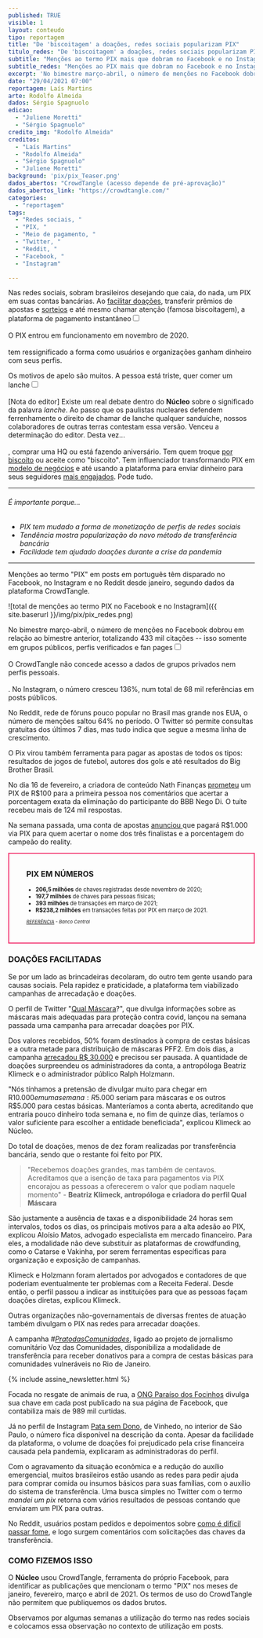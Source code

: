 ```yaml
---
published: TRUE
visible: 1
layout: conteudo
tipo: reportagem
title: "De 'biscoitagem' a doações, redes sociais popularizam PIX"
titulo_redes: "De 'biscoitagem' a doações, redes sociais popularizam PIX"
subtitle: "Menções ao termo PIX mais que dobram no Facebook e no Instagram nos últimos dois meses"
subtitle_redes: "Menções ao PIX mais que dobram no Facebook e no Instagram nos últimos meses"
excerpt: 'No bimestre março-abril, o número de menções no Facebook dobrou em relação ao bimestre anterior, totalizando 433 mil citações -- isso somente em grupos públicos, perfis verificados e fan pages. No Instagram, o número  cresceu 136%, num total de 68 mil referências em posts públicos.'
date: "29/04/2021 07:00"
reportagem: Laís Martins
arte: Rodolfo Almeida
dados: Sérgio Spagnuolo
edicao:
  - "Juliene Moretti"
  - "Sérgio Spagnuolo"
credito_img: "Rodolfo Almeida"
creditos:
  - "Laís Martins"
  - "Rodolfo Almeida"
  - "Sérgio Spagnuolo"
  - "Juliene Moretti"
background: 'pix/pix_Teaser.png'
dados_abertos: "CrowdTangle (acesso depende de pré-aprovação)"
dados_abertos_link: "https://crowdtangle.com/"
categories:
  - "reportagem"
tags:
  - "Redes sociais, "
  - "PIX, "
  - "Meio de pagamento, "
  - "Twitter, "
  - "Reddit, "
  - "Facebook, "
  - "Instagram"

---
```


Nas redes sociais, sobram brasileiros desejando que caia, do nada, um PIX em suas contas bancárias. Ao [facilitar doações](https://www1.folha.uol.com.br/mercado/2021/04/pix-agiliza-doacoes-para-entidades-assistenciais.shtml), transferir prêmios de apostas e [sorteios](https://nucleo.jor.br/reportagem/2021-04-22-sorteios-ilegais-instagram-engajamento) e até mesmo chamar atenção (famosa biscoitagem), a plataforma de pagamento instantâneo<input type="checkbox" id="cb1" /><label for="cb1"><sup></sup></label><span><br><br>O PIX entrou em funcionamento em novembro de 2020.<br><br></span> tem ressignificado a forma como usuários e organizações ganham dinheiro com seus perfis.

Os motivos de apelo são muitos. A pessoa está triste, quer comer um lanche<input type="checkbox" id="cb2" /><label for="cb2"><sup></sup></label><span><br><br>[Nota do editor] Existe um real debate dentro do <strong>Núcleo</strong> sobre o significado da palavra <em>lanche</em>. Ao passo que os paulistas nucleares defendem ferrenhamente o direito de chamar de lanche qualquer sanduíche, nossos colaboradores de outras terras contestam essa versão. Venceu a determinação do editor. Desta vez...<br><br></span>, comprar uma HQ ou está fazendo aniversário. Tem quem troque [por biscoito](https://twitter.com/matheus_srib/status/1370161415709933580) ou aceite como "biscoito". Tem influenciador transformando PIX em [modelo de negócios](https://www.facebook.com/McLancinhoofc/posts/328855021935424) e até usando a plataforma para enviar dinheiro para seus seguidores [mais engajados](https://twitter.com/MandyCandy/status/1377718354895638528). Pode tudo.

---

###### É importante porque...

- *PIX tem mudado a forma de monetização de perfis de redes sociais*
- *Tendência mostra popularização do novo método de transferência bancária*
- *Facilidade tem ajudado doações durante a crise da pandemia*

---

Menções ao termo "PIX" em posts em português têm disparado no Facebook, no Instagram e no Reddit desde janeiro, segundo dados da plataforma CrowdTangle.

![total de menções ao termo PIX no Facebook e no Instagram]({{ site.baserurl }}/img/pix/pix_redes.png)

No bimestre março-abril, o número de menções no Facebook dobrou em relação ao bimestre anterior, totalizando 433 mil citações -- isso somente em grupos públicos, perfis verificados e fan pages<input type="checkbox" id="cb3" /><label for="cb3"><sup></sup></label><span><br><br>O CrowdTangle não concede acesso a dados de grupos privados nem perfis pessoais.<br><br></span>. No Instagram, o número cresceu 136%, num total de 68 mil referências em posts públicos.

No Reddit, rede de fóruns pouco popular no Brasil mas grande nos EUA, o número de menções saltou 64% no período. O Twitter só permite consultas gratuitas dos últimos 7 dias, mas tudo indica que segue a mesma linha de crescimento.

O Pix virou também ferramenta para pagar as apostas de todos os tipos: resultados de jogos de futebol, autores dos gols e até resultados do Big Brother Brasil.

No dia 16 de fevereiro, a criadora de conteúdo Nath Finanças [prometeu](https://twitter.com/nathfinancas/status/1361726617576431625) um PIX de R$100 para a primeira pessoa nos comentários que acertar a porcentagem exata da eliminação do participante do BBB Nego Di. O tuíte recebeu mais de 124 mil respostas.

Na semana passada, uma conta de apostas [anunciou ](https://twitter.com/luckybetingg/status/1386505390305816606)que pagará R$1.000 via PIX para quem acertar o nome dos três finalistas e a porcentagem do campeão do reality.


<div style="border: 2px solid #f33872; padding: 10px 35px 25px; font-size:0.8em">

<h3 style="font-size:1.4em">PIX EM NÚMEROS</h3>
<ul>
<li><strong>206,5 milhões</strong> de chaves registradas desde novembro de 2020;</li>

<li><strong>197,7 milhões</strong> de chaves para pessoas físicas;</li>

<li><strong>393 milhões</strong> de transações em março de 2021;</li>

<li><strong>R$238,2 milhões</strong> em transações feitas por PIX em março de 2021.</li>

</ul>

<p><em><small><a href="https://www.bcb.gov.br/estabilidadefinanceira/estatisticaspix" target="_blank">REFERÊNCIA</a> - Banco Central</small></em></p>
</div>

### DOAÇÕES FACILITADAS

Se por um lado as brincadeiras decolaram, do outro tem gente usando para causas sociais. Pela rapidez e praticidade, a plataforma tem viabilizado campanhas de arrecadação e doações.

O perfil de Twitter "[Qual Máscara](https://twitter.com/qualmascara)?", que divulga informações sobre as máscaras mais adequadas para proteção contra covid, lançou na semana passada uma campanha para arrecadar doações por PIX.

Dos valores recebidos, 50% foram destinados à compra de cestas básicas e a outra metade para distribuição de máscaras PFF2. Em dois dias, a campanha [arrecadou R$ 30.000](https://twitter.com/qualmascara/status/1385311997818982402) e precisou ser pausada. A quantidade de doações surpreendeu os administradores da conta, a antropóloga Beatriz Klimeck e o administrador público Ralph Holzmann.

"Nós tínhamos a pretensão de divulgar muito para chegar em R$10.000 em uma semana: R$5.000 seriam para máscaras e os outros R$5.000 para cestas básicas. Manteríamos a conta aberta, acreditando que entraria pouco dinheiro toda semana e, no fim de quinze dias, teríamos o valor suficiente para escolher a entidade beneficiada", explicou Klimeck ao Núcleo.

Do total de doações, menos de dez foram realizadas por transferência bancária, sendo que o restante foi feito por PIX.

> "Recebemos doações grandes, mas também de centavos. Acreditamos que a isenção de taxa para pagamentos via PIX encorajou as pessoas a oferecerem o valor que podiam naquele momento" - **Beatriz Klimeck, antropóloga e criadora do perfil Qual Máscara**

São justamente a ausência de taxas e a disponibilidade 24 horas sem intervalos, todos os dias, os principais motivos para a alta adesão ao PIX, explicou Aloísio Matos, advogado especialista em mercado financeiro. Para eles, a modalidade não deve substituir as plataformas de crowdfunding, como o Catarse e Vakinha, por serem ferramentas específicas para organização e exposição de campanhas.

Klimeck e Holzmann foram alertados por advogados e contadores de que poderiam eventualmente ter problemas com a Receita Federal. Desde então, o perfil passou a indicar as instituições para que as pessoas façam doações diretas, explicou Klimeck.

Outras organizações não-governamentais de diversas frentes de atuação também divulgam o PIX nas redes para arrecadar doações.

A campanha _#[PratodasComunidades](http://www.pratodascomunidades.com/)_, ligado ao projeto de jornalismo comunitário Voz das Comunidades, disponibiliza a modalidade de transferência para receber donativos para a compra de cestas básicas para comunidades vulneráveis no Rio de Janeiro.

{% include assine_newsletter.html %}

Focada no resgate de animais de rua, a [ONG Paraíso dos Focinhos](https://www.facebook.com/ongparaisodosfocinhos/) divulga sua chave em cada post publicado na sua página de Facebook, que contabiliza mais de 989 mil curtidas.

Já no perfil de Instagram [Pata sem Dono](https://www.instagram.com/patasemdono/), de Vinhedo, no interior de São Paulo, o número fica disponível na descrição da conta. Apesar da facilidade da plataforma, o volume de doações foi prejudicado pela crise financeira causada pela pandemia, explicaram as administradoras do perfil.

Com o agravamento da situação econômica e a redução do auxílio emergencial, muitos brasileiros estão usando as redes para pedir ajuda para comprar comida ou insumos básicos para suas famílias, com o auxílio do sistema de transferência. Uma busca simples no Twitter com o termo _mandei um pix_ retorna com vários resultados de pessoas contando que enviaram um PIX para outras.

No Reddit, usuários postam pedidos e depoimentos sobre [como é difícil passar fome](https://www.reddit.com/r/desabafos/comments/mwatcl/nunca_pensei_que_passar_fome_%C3%A9_t%C3%A3o_dificil/), e logo surgem comentários com solicitações das chaves da transferência.

### COMO FIZEMOS ISSO
O **Núcleo** usou CrowdTangle, ferramenta do próprio Facebook, para identificar as publicações que mencionam o termo "PIX" nos meses de janeiro, fevereiro, março e abril de 2021. Os termos de uso do CrowdTangle não permitem que publiquemos os dados brutos.

Observamos por algumas semanas a utilização do termo nas redes sociais e colocamos essa observação no contexto de utilização em posts.
